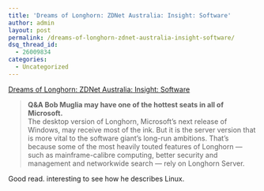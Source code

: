```yaml
---
title: 'Dreams of Longhorn: ZDNet Australia: Insight: Software'
author: admin
layout: post
permalink: /dreams-of-longhorn-zdnet-australia-insight-software/
dsq_thread_id:
  - 26009834
categories:
  - Uncategorized
---
```

[Dreams of Longhorn: ZDNet Australia: Insight: Software][1]

> **Q&A Bob Muglia may have one of the hottest seats in all of Microsoft.**  
> The desktop version of Longhorn, Microsoft&#8217;s next release of Windows, may receive most of the ink. But it is the server version that is more vital to the software giant&#8217;s long-run ambitions. That&#8217;s because some of the most heavily touted features of Longhorn &#8212; such as mainframe-calibre computing, better security and management and networkwide search &#8212; rely on Longhorn Server. 

Good read. interesting to see how he describes Linux.

 [1]: http://www.zdnet.com.au/insight/software/0,39023769,39148209,00.htm